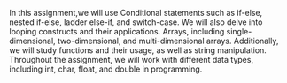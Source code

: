 In this assignment,we will use Conditional statements such as if-else, nested if-else, ladder else-if, and switch-case. We will also delve into looping constructs and their applications. Arrays, including single-dimensional, two-dimensional, and multi-dimensional arrays. Additionally, we will study functions and their usage, as well as string manipulation. Throughout the assignment, we will work with different data types, including int, char, float, and double in programming.
